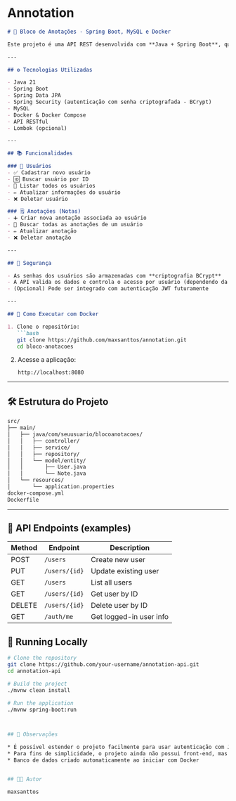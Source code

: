 # Annotation

````markdown
# 📝 Bloco de Anotações - Spring Boot, MySQL e Docker

Este projeto é uma API REST desenvolvida com **Java + Spring Boot**, que oferece um sistema de **bloco de anotações com autenticação de usuários**. O sistema permite que usuários façam login e gerenciem suas próprias anotações de forma segura, com persistência no **MySQL** e infraestrutura containerizada com **Docker**.

---

## ⚙️ Tecnologias Utilizadas

- Java 21
- Spring Boot
- Spring Data JPA
- Spring Security (autenticação com senha criptografada - BCrypt)
- MySQL
- Docker & Docker Compose
- API RESTful
- Lombok (opcional)

---

## 📚 Funcionalidades

### 👤 Usuários
- ✅ Cadastrar novo usuário
- 🆔 Buscar usuário por ID
- 📄 Listar todos os usuários
- ✏️ Atualizar informações do usuário
- ❌ Deletar usuário

### 🗒️ Anotações (Notas)
- ➕ Criar nova anotação associada ao usuário
- 🧾 Buscar todas as anotações de um usuário
- ✏️ Atualizar anotação
- ❌ Deletar anotação

---

## 🔐 Segurança

- As senhas dos usuários são armazenadas com **criptografia BCrypt**
- A API valida os dados e controla o acesso por usuário (dependendo da configuração)
- (Opcional) Pode ser integrado com autenticação JWT futuramente

---

## 🐳 Como Executar com Docker

1. Clone o repositório:
   ```bash
   git clone https://github.com/maxsanttos/annotation.git
   cd bloco-anotacoes
````
2. Acesse a aplicação:

   ```
   http://localhost:8080
   ```

---

## 🛠️ Estrutura do Projeto

```bash
src/
├── main/
│   ├── java/com/seuusuario/blocoanotacoes/
│   │   ├── controller/
│   │   ├── service/
│   │   ├── repository/
│   │   └── model/entity/
│   │       ├── User.java
│   │       └── Note.java
│   └── resources/
│       └── application.properties
docker-compose.yml
Dockerfile
```

---


## 🧪 API Endpoints (examples)

| Method | Endpoint            | Description               |
|--------|---------------------|---------------------------|
| POST   | `/users`            | Create new user           |
| PUT    | `/users/{id}`       | Update existing user      |
| GET    | `/users`            | List all users            |
| GET    | `/users/{id}`       | Get user by ID            |
| DELETE | `/users/{id}`       | Delete user by ID         |
| GET    | `/auth/me`          | Get logged-in user info   |

## 🔧 Running Locally

```bash
# Clone the repository
git clone https://github.com/your-username/annotation-api.git
cd annotation-api

# Build the project
./mvnw clean install

# Run the application
./mvnw spring-boot:run



## 📌 Observações

* É possível estender o projeto facilmente para usar autenticação com JWT
* Para fins de simplicidade, o projeto ainda não possui front-end, mas pode ser integrado com Angular, React, etc.
* Banco de dados criado automaticamente ao iniciar com Docker


## 👨‍💻 Autor

maxsanttos
